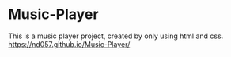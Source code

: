 # Music-Player
This is a music player project, created by only using  html and css.
https://nd057.github.io/Music-Player/
